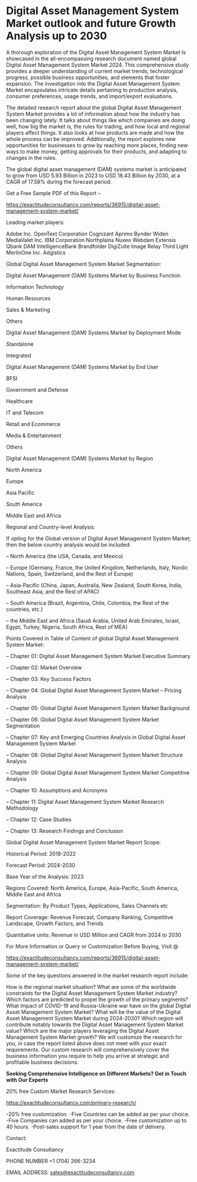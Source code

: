 # Digital Asset Management System Market outlook and future Growth Analysis up to 2030

A thorough exploration of the Digital Asset Management System Market Is showcased  in the all-encompassing research document named global Digital Asset Management System Market 2024. This comprehensive study provides a deeper understanding of current market trends, technological progress, possible business opportunities, and elements that foster expansion. The investigation into the Digital Asset Management System Market encapsulates intricate details pertaining to production analysis, consumer preferences, usage trends, and import/export evaluations.

The detailed research report about the global Digital Asset Management System Market provides a lot of information about how the industry has been changing lately. It talks about things like which companies are doing well, how big the market is, the rules for trading, and how local and regional players affect things. It also looks at how products are made and how the whole process can be improved. Additionally, the report explores new opportunities for businesses to grow by reaching more places, finding new ways to make money, getting approvals for their products, and adapting to changes in the rules.

The global digital asset management (DAM) systems market is anticipated to grow from USD 5.93 Billion in 2023 to USD 18.43 Billion by 2030, at a CAGR of 17.58% during the forecast period.

Get a Free Sample PDF of this Report –

https://exactitudeconsultancy.com/reports/36915/digital-asset-management-system-market/

Leading market players:

Adobe Inc. OpenText Corporation Cognizant Aprimo Bynder Widen MediaValet Inc. IBM Corporation Northplains Nuxeo Webdam Extensis Qbank DAM IntelligenceBank Brandfolder DigiZuite Image Relay Third Light MerlinOne Inc. Adgistics

Global Digital Asset Management System Market Segmentation:

Digital Asset Management (DAM) Systems Market by Business Function

Information Technology

Human Resources

Sales & Marketing

Others

Digital Asset Management (DAM) Systems Market by Deployment Mode

Standalone

Integrated

Digital Asset Management (DAM) Systems Market by End User

BFSI

Government and Defense

Healthcare

IT and Telecom

Retail and Ecommerce

Media & Entertainment

Others

Digital Asset Management (DAM) Systems Market by Region

North America

Europe

Asia Pacific

South America

Middle East and Africa

Regional and Country-level Analysis:

If opting for the Global version of Digital Asset Management System Market; then the below country analysis would be included:

– North America (the USA, Canada, and Mexico)

– Europe (Germany, France, the United Kingdom, Netherlands, Italy, Nordic Nations, Spain, Switzerland, and the Rest of Europe)

– Asia-Pacific (China, Japan, Australia, New Zealand, South Korea, India, Southeast Asia, and the Rest of APAC)

– South America (Brazil, Argentina, Chile, Colombia, the Rest of the countries, etc.)

– the Middle East and Africa (Saudi Arabia, United Arab Emirates, Israel, Egypt, Turkey, Nigeria, South Africa, Rest of MEA)

Points Covered in Table of Content of global Digital Asset Management System Market:

– Chapter 01:  Digital Asset Management System Market Executive Summary

– Chapter 02: Market Overview

– Chapter 03: Key Success Factors

– Chapter 04: Global Digital Asset Management System Market – Pricing Analysis

– Chapter 05: Global Digital Asset Management System Market Background

– Chapter 06: Global Digital Asset Management System Market Segmentation

– Chapter 07: Key and Emerging Countries Analysis in Global Digital Asset Management System Market

– Chapter 08: Global Digital Asset Management System Market Structure Analysis

– Chapter 09: Global Digital Asset Management System Market Competitive Analysis

– Chapter 10: Assumptions and Acronyms

– Chapter 11: Digital Asset Management System Market Research Methodology

– Chapter 12: Case Studies

– Chapter 13: Research Findings and Conclusion

Global Digital Asset Management System Market Report Scope:

Historical Period: 2018-2022

Forecast Period: 2024-2030

Base Year of the Analysis: 2023

Regions Covered: North America, Europe, Asia-Pacific, South America, Middle East and Africa

Segmentation: By Product Types, Applications, Sales Channels etc

Report Coverage: Revenue Forecast, Company Ranking, Competitive Landscape, Growth Factors, and Trends

Quantitative units: Revenue in USD Million and CAGR from 2024 to 2030

For More Information or Query or Customization Before Buying, Visit @

https://exactitudeconsultancy.com/reports/36915/digital-asset-management-system-market/

Some of the key questions answered in the market research report include:

How is the regional market situation?
What are some of the worldwide constraints for the Digital Asset Management System Market industry?
Which factors are predicted to propel the growth of the primary segments?
What impact of COVID-19 and Russia-Ukraine war have on the global Digital Asset Management System Market?
What will be the value of the Digital Asset Management System Market during 2024-2030?
Which region will contribute notably towards the Digital Asset Management System Market value?
Which are the major players leveraging the Digital Asset Management System Market growth?
We will customize the research for you, in case the report listed above does not meet with your exact requirements. Our custom research will comprehensively cover the business information you require to help you arrive at strategic and profitable business decisions.

**Seeking Comprehensive Intelligence on Different Markets? Get in Touch with Our Experts**

20% free Custom Market Research Services:

https://exactitudeconsultancy.com/primary-research/

-20% free customization.
-Five Countries can be added as per your choice.
-Five Companies can added as per your choice.
-Free customization up to 40 hours.
-Post-sales support for 1 year from the date of delivery.

Contact:

Exactitude Consultancy

PHONE NUMBER +1 (704) 266-3234

EMAIL ADDRESS: sales@exactitudeconsultancy.com
